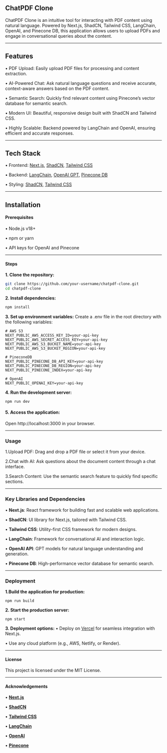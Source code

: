 ## ChatPDF Clone
ChatPDF Clone is an intuitive tool for interacting with PDF content using natural language. Powered by Next.js, ShadCN, Tailwind CSS, LangChain, OpenAI, and Pinecone DB, this application allows users to upload PDFs and engage in conversational queries about the content.
___
## Features
•	PDF Upload: Easily upload PDF files for processing and content extraction.

•	AI-Powered Chat: Ask natural language questions and receive accurate, context-aware answers based on the PDF content.

•	Semantic Search: Quickly find relevant content using Pinecone’s vector database for semantic search.

•	Modern UI: Beautiful, responsive design built with ShadCN and Tailwind CSS.

•	Highly Scalable: Backend powered by LangChain and OpenAI, ensuring efficient and accurate responses.
___
## Tech Stack
•	Frontend: [Next.js](https://nextjs.org/), [ShadCN](https://ui.shadcn.com/), [Tailwind CSS](https://tailwindcss.com)

•	Backend: [LangChain](https://www.langchain.com/), [OpenAI GPT](https://openai.com/), [Pinecone DB](https://www.pinecone.io/)

•	Styling: [ShadCN](https://ui.shadcn.com/), [Tailwind CSS](https://tailwindcss.com)
___
## Installation

#### Prerequisites

•	Node.js v18+

•	npm or yarn

•	API keys for OpenAI and Pinecone
___
#### Steps
**1. Clone the repository:**

````bash
git clone https://github.com/your-username/chatpdf-clone.git  
cd chatpdf-clone  
````

**2. Install dependencies:**
````bash
npm install  
````

**3.	Set up environment variables:**
Create a .env file in the root directory with the following variables:

````
# AWS S3
NEXT_PUBLIC_AWS_ACCESS_KEY_ID=your-api-key  
NEXT_PUBLIC_AWS_SECRET_ACCESS_KEY=your-api-key  
NEXT_PUBLIC_AWS_S3_BUCKET_NAME=your-api-key  
NEXT_PUBLIC_AWS_S3_BUCKET_REGION=your-api-key  

# PineconeDB
NEXT_PUBLIC_PINECONE_DB_API_KEY=your-api-key  
NEXT_PUBLIC_PINECONE_DB_REGION=your-api-key  
NEXT_PUBLIC_PINECONE_INDEX=your-api-key  

# OpenAI
NEXT_PUBLIC_OPENAI_KEY=your-api-key  
````

**4.	Run the development server:**

````
npm run dev
````

#### 5.	Access the application:
Open http://localhost:3000 in your browser.
___
### Usage

1.Upload PDF: Drag and drop a PDF file or select it from your device.

2.Chat with AI: Ask questions about the document content through a chat interface.

3.Search Content: Use the semantic search feature to quickly find specific sections.
___
### Key Libraries and Dependencies
•	**Next.js**: React framework for building fast and scalable web applications.

•	**ShadCN**: UI library for Next.js, tailored with Tailwind CSS.

•	**Tailwind CSS**: Utility-first CSS framework for modern designs.

•	**LangChain**: Framework for conversational AI and interaction logic.

•	**OpenAI API**: GPT models for natural language understanding and generation.

•	**Pinecone DB**: High-performance vector database for semantic search.
___
### Deployment
**1.Build the application for production:**
````
npm run build
````
**2. Start the production server:**
```
npm start  
```

**3. Deployment options:**
•	Deploy on [Vercel](https://vercel.com/) for seamless integration with Next.js.

•	Use any cloud platform (e.g., AWS, Netlify, or Render).
___
#### License
This project is licensed under the MIT License.
___
#### Acknowledgements
•	[**Next.js**](https://nextjs.org)

•	[**ShadCN**](https://ui.shadcn.com)

•	[**Tailwind CSS**](https://tailwindcss.com)

•	[**LangChain**](https://www.langchain.com)

•	[**OpenAI**](https://openai.com)

•	[**Pinecone**](https://www.pinecone.io)
